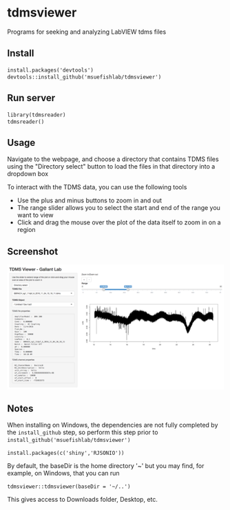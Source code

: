 # tdmsviewer

Programs for seeking and analyzing LabVIEW tdms files

## Install


    install.packages('devtools')
    devtools::install_github('msuefishlab/tdmsviewer')

## Run server


    library(tdmsreader)
    tdmsreader()

## Usage

Navigate to the webpage, and choose a directory that contains TDMS files using the "Directory select" button to load the files in that directory into a dropdown box

To interact with the TDMS data, you can use the following tools

- Use the plus and minus buttons to zoom in and out
- The range slider allows you to select the start and end of the range you want to view
- Click and drag the mouse over the plot of the data itself to zoom in on a region

## Screenshot

![](img/1.png)


## Notes

When installing on Windows, the dependencies are not fully completed by the `install_github` step, so perform this step prior to `install_github('msuefishlab/tdmsviewer')`

    install.packages(c('shiny','RJSONIO'))

By default, the baseDir is the home directory '~' but you may find, for example, on Windows, that you can run

    tdmsviewer::tdmsviewer(baseDir = '~/..')

This gives access to Downloads folder, Desktop, etc.
